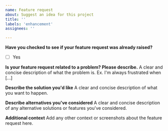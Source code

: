 ```yaml
---
name: Feature request
about: Suggest an idea for this project
title: ''
labels: 'enhancement'
assignees: ''

---
```


**Have you checked to see if your feature request was already raised?**
- [ ] Yes

**Is your feature request related to a problem? Please describe.**
A clear and concise description of what the problem is. Ex. I'm always frustrated when [...]

**Describe the solution you'd like**
A clear and concise description of what you want to happen.

**Describe alternatives you've considered**
A clear and concise description of any alternative solutions or features you've considered.

**Additional context**
Add any other context or screenshots about the feature request here.
